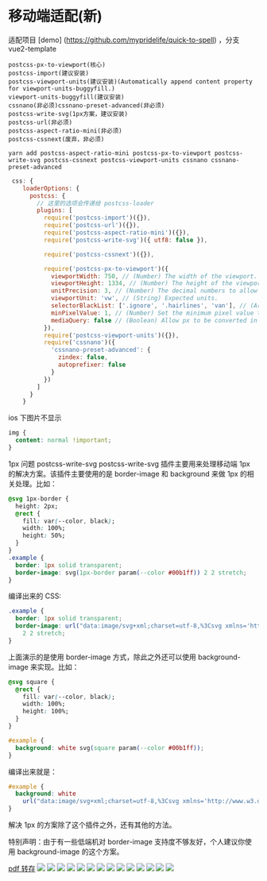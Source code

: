 # 移动端适配(新)

适配项目 [demo] (https://github.com/mypridelife/quick-to-spell) ，分支 vue2-template

```
postcss-px-to-viewport(核心)
postcss-import(建议安装)
postcss-viewport-units(建议安装)(Automatically append content property for viewport-units-buggyfill.)
viewport-units-buggyfill(建议安装)
cssnano(非必须)cssnano-preset-advanced(非必须)
postcss-write-svg(1px方案，建议安装)
postcss-url(非必须)
postcss-aspect-ratio-mini(非必须)
postcss-cssnext(废弃，非必须)
```

```
yarn add postcss-aspect-ratio-mini postcss-px-to-viewport postcss-write-svg postcss-cssnext postcss-viewport-units cssnano cssnano-preset-advanced
```

```js
 css: {
    loaderOptions: {
      postcss: {
        // 这里的选项会传递给 postcss-loader
        plugins: [
          require('postcss-import')({}),
          require('postcss-url')({}),
          require('postcss-aspect-ratio-mini')({}),
          require('postcss-write-svg')({ utf8: false }),

          require('postcss-cssnext')({}),

          require('postcss-px-to-viewport')({
            viewportWidth: 750, // (Number) The width of the viewport.
            viewportHeight: 1334, // (Number) The height of the viewport.
            unitPrecision: 3, // (Number) The decimal numbers to allow the REM units to grow to.
            viewportUnit: 'vw', // (String) Expected units.
            selectorBlackList: ['.ignore', '.hairlines', 'van'], // (Array) The selectors to ignore and leave as px.
            minPixelValue: 1, // (Number) Set the minimum pixel value to replace.
            mediaQuery: false // (Boolean) Allow px to be converted in media queries.
          }),
          require('postcss-viewport-units')({}),
          require('cssnano')({
            'cssnano-preset-advanced': {
              zindex: false,
              autoprefixer: false
            }
          })
        ]
      }
    }
```

ios 下图片不显示

```css
img {
  content: normal !important;
}
```

1px 问题
postcss-write-svg
postcss-write-svg 插件主要用来处理移动端 1px 的解决方案。该插件主要使用的是 border-image 和 background 来做 1px 的相关处理。比如：

```css
@svg 1px-border {
  height: 2px;
  @rect {
    fill: var(--color, black);
    width: 100%;
    height: 50%;
  }
}
.example {
  border: 1px solid transparent;
  border-image: svg(1px-border param(--color #00b1ff)) 2 2 stretch;
}
```

编译出来的 CSS:

```css
.example {
  border: 1px solid transparent;
  border-image: url("data:image/svg+xml;charset=utf-8,%3Csvg xmlns='http://www.w3.org/2000/svg' height='2px'%3E%3Crect fill='%2300b1ff' width='100%25' height='50%25'/%3E%3C/svg%3E")
    2 2 stretch;
}
```

上面演示的是使用 border-image 方式，除此之外还可以使用 background-image 来实现。比如：

```css
@svg square {
  @rect {
    fill: var(--color, black);
    width: 100%;
    height: 100%;
  }
}

#example {
  background: white svg(square param(--color #00b1ff));
}
```

编译出来就是：

```css
#example {
  background: white
    url("data:image/svg+xml;charset=utf-8,%3Csvg xmlns='http://www.w3.org/2000/svg'%3E%3Crect fill='%2300b1ff' width='100%25' height='100%25'/%3E%3C/svg%3E");
}
```

解决 1px 的方案除了这个插件之外，还有其他的方法。

特别声明：由于有一些低端机对 border-image 支持度不够友好，个人建议你使用 background-image 的这个方案。

[pdf 转存](https://alipub.binfenyingyu.com/file/pdf/a935a7ab64f7b61e383551ebf0ce16d2.pdf)
![](../../assets/images/vw/1.png)
![](../../assets/images/vw/2.png)
![](../../assets/images/vw/3.png)
![](../../assets/images/vw/4.png)
![](../../assets/images/vw/5.png)
![](../../assets/images/vw/6.png)
![](../../assets/images/vw/7.png)
![](../../assets/images/vw/8.png)
![](../../assets/images/vw/9.png)
![](../../assets/images/vw/10.png)
![](../../assets/images/vw/11.png)
![](../../assets/images/vw/12.png)
![](../../assets/images/vw/13.png)
![](../../assets/images/vw/14.png)
